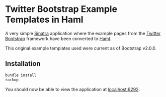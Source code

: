 # Twitter Bootstrap Example Templates in Haml

A very simple [Sinatra](http://www.sinatrarb.com/) application where the example pages from the [Twitter Bootstrap](http://twitter.github.com/bootstrap/) framework 
have been converted to [Haml](http://haml-lang.com/).

This original example templates used were current as of Bootstrap v2.0.0.

## Installation

```ruby
bundle install
rackup
```

You should now be able to view the application at [localhost:9292](http://localhost:9292).
